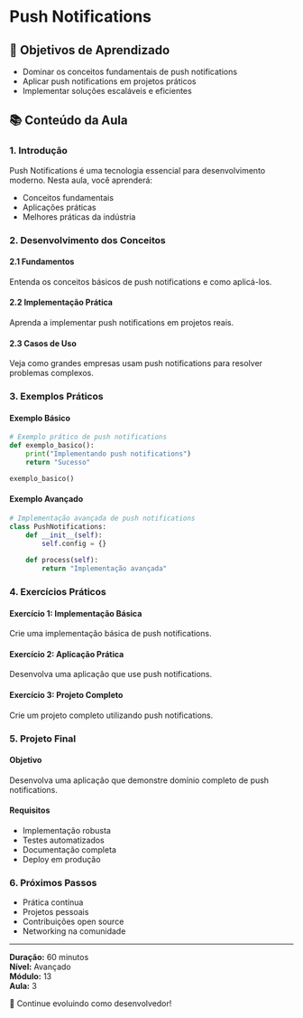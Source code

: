 # Push Notifications

## 🎯 Objetivos de Aprendizado
- Dominar os conceitos fundamentais de push notifications
- Aplicar push notifications em projetos práticos
- Implementar soluções escaláveis e eficientes

## 📚 Conteúdo da Aula

### 1. Introdução
Push Notifications é uma tecnologia essencial para desenvolvimento moderno. Nesta aula, você aprenderá:

- Conceitos fundamentais
- Aplicações práticas
- Melhores práticas da indústria

### 2. Desenvolvimento dos Conceitos

#### 2.1 Fundamentos
Entenda os conceitos básicos de push notifications e como aplicá-los.

#### 2.2 Implementação Prática
Aprenda a implementar push notifications em projetos reais.

#### 2.3 Casos de Uso
Veja como grandes empresas usam push notifications para resolver problemas complexos.

### 3. Exemplos Práticos

#### Exemplo Básico
```python
# Exemplo prático de push notifications
def exemplo_basico():
    print("Implementando push notifications")
    return "Sucesso"

exemplo_basico()
```

#### Exemplo Avançado
```python
# Implementação avançada de push notifications
class PushNotifications:
    def __init__(self):
        self.config = {}
    
    def process(self):
        return "Implementação avançada"
```

### 4. Exercícios Práticos

#### Exercício 1: Implementação Básica
Crie uma implementação básica de push notifications.

#### Exercício 2: Aplicação Prática
Desenvolva uma aplicação que use push notifications.

#### Exercício 3: Projeto Completo
Crie um projeto completo utilizando push notifications.

### 5. Projeto Final

#### Objetivo
Desenvolva uma aplicação que demonstre domínio completo de push notifications.

#### Requisitos
- Implementação robusta
- Testes automatizados
- Documentação completa
- Deploy em produção

### 6. Próximos Passos

- Prática contínua
- Projetos pessoais
- Contribuições open source
- Networking na comunidade

---

**Duração:** 60 minutos  
**Nível:** Avançado  
**Módulo:** 13  
**Aula:** 3  

🎉 Continue evoluindo como desenvolvedor!
